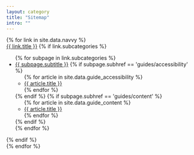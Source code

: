 ```yaml
---
layout: category
title: "Sitemap"
intro: ""
---
```


<nav>
  <div class="ds-sitemap">
    <div class="ds-sitemap__list ds-sitemap__list--root">
      {% for link in site.data.navvy %}
      <div class="ds-sitemap__list-item ds-sitemap__list-item--root">
        <a class="ds-sitemap__link ds-sitemap__link--root" href="{{ site.baseurl }}{{ link.href }}">{{ link.title }}</a>
        {% if link.subcategories %}
        <ul class="ds-sitemap__list">
          {% for subpage in link.subcategories %}
            <li class="ds-sitemap__list-item">
              <a class="ds-sitemap__link" href="{{ site.baseurl }}{{ subpage.subhref }}">{{ subpage.subtitle }}</a>
              {% if subpage.subhref == 'guides/accessibility' %}
                <ul class="ds-sitemap__list">
                {% for article in site.data.guide_accessibility %}
                  <li class="ds-sitemap__list-item">
                    <a class="ds-sitemap__link" href="{{ article.href | prepend: site.baseurl }}">
                      {{ article.title }}
                    </a>
                  </li>
                {% endfor %}
              </ul>
              {% endif %}
              {% if subpage.subhref == 'guides/content' %}
                <ul class="ds-sitemap__list">
                {% for article in site.data.guide_content %}
                  <li class="ds-sitemap__list-item">
                    <a class="ds-sitemap__link" href="{{ article.href | prepend: site.baseurl }}">
                      {{ article.title }}
                    </a>
                  </li>
                {% endfor %}
              </ul>
              {% endif %}
            </li>
          {% endfor %}
        </ul>
        {% endif %}
      </div>
      {% endfor %}
    </div>
  </div>
</nav>
